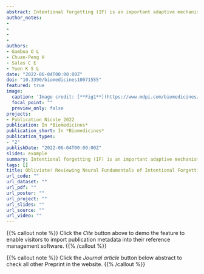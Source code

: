```yaml
---
abstract: Intentional forgetting (IF) is an important adaptive mechanism necessary for correct memory functioning, optimal psychological wellbeing, and appropriate daily performance. Due to its complexity, the neuropsychological processes that give birth to successful intentional forgetting are not yet clearly known. In this study, we used two different meta-analytic algorithms, Activation Likelihood Estimation (ALE) & Latent Dirichlet Allocation (LDA) to quantitatively assess the neural correlates of IF and to evaluate the degree of compatibility between the proposed neurobiological models and the existing brain imaging data. We found that IF involves the interaction of two networks, the main “core regions” consisting of a primarily right-lateralized frontal-parietal circuit that is activated irrespective of the paradigm used and sample characteristics and a second less constrained “supportive network” that involves frontal-hippocampal interactions when IF takes place. Additionally, our results support the validity of the inhibitory or thought suppression hypothesis. The presence of a neural signature of IF that is stable regardless of experimental paradigms is a promising finding that may open new venues for the development of effective clinical interventions.
author_notes:
- 
- 
- 
- 
authors:
- Gamboa O L
- Chuan-Peng H
- Salas C E
- Yuen K S L
date: "2022-06-04T00:00:00Z"
doi: "10.3390/biomedicines10071555"
featured: true
image:
  caption: 'Image credit: [**Fig1**](https://www.mdpi.com/biomedicines/biomedicines-10-01555/article_deploy/html/images/biomedicines-10-01555-g001.png)'
  focal_point: ""
  preview_only: false
projects:
- Publication_Nicole_2022
publication: In *Biomedicines*
publication_short: In *Biomedicines*
publication_types: 
- "2"
publishDate: "2022-06-04T00:00:00Z"
slides: example
summary: Intentional forgetting (IF) is an important adaptive mechanism necessary for correct memory functioning, optimal psychological wellbeing, and appropriate daily performance.
tags: []
title: Obliviate! Reviewing Neural Fundamentals of Intentional Forgetting from a Meta-Analytic Perspective
url_code: ""
url_dataset: ""
url_pdf: ""
url_poster: ""
url_project: ""
url_slides: ""
url_source: ""
url_video: ""
---
```


{{% callout note %}}
Click the _Cite_ button above to demo the feature to enable visitors to import publication metadata into their reference management software.
{{% /callout %}}

{{% callout note %}}
Click the _Journal article_ button below abstract to check all other Preprint in the website.
{{% /callout %}}
